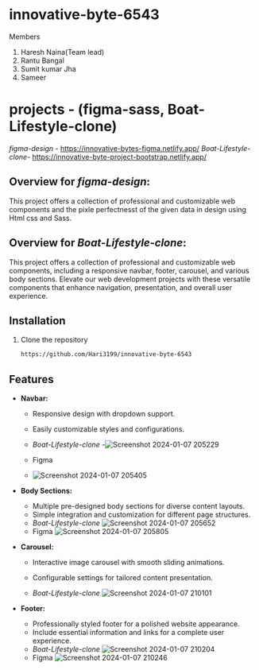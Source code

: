 # innovative-byte-6543
Members
1. Haresh Naina(Team lead)
2. Rantu Bangal
3. Sumit kumar Jha
4. Sameer

# projects - (figma-sass, Boat-Lifestyle-clone)
*figma-design* - https://innovative-bytes-figma.netlify.app/
*Boat-Lifestyle-clone*-  https://innovative-byte-project-bootstrap.netlify.app/

## Overview for *figma-design*:
This project offers a collection of professional and customizable web components and the pixle perfectnesst of the given data in design using Html css and Sass.

## Overview for *Boat-Lifestyle-clone*:
This project offers a collection of professional and customizable web components, including a responsive navbar, footer, carousel, and various body sections. Elevate our web development projects with these versatile components that enhance navigation, presentation, and overall user experience.

## Installation
1. Clone the repository
   ```bash
   https://github.com/Hari3199/innovative-byte-6543
## Features
- **Navbar:**
  - Responsive design with dropdown support.
  - Easily customizable styles and configurations.
  - *Boat-Lifestyle-clone*
  -![Screenshot 2024-01-07 205229](https://github.com/Hari3199/innovative-byte-6543/assets/140305265/9bfcac7b-03d6-4bf4-8647-6b68736cd591)

  - Figma
  - ![Screenshot 2024-01-07 205405](https://github.com/Hari3199/innovative-byte-6543/assets/140305265/b1d87414-823a-4b50-910b-071e3ba2476b)
  
- **Body Sections:**
  - Multiple pre-designed body sections for diverse content layouts.
  - Simple integration and customization for different page structures.
  - *Boat-Lifestyle-clone*
   ![Screenshot 2024-01-07 205652](https://github.com/Hari3199/innovative-byte-6543/assets/140305265/5176c287-72ff-44cf-bbc4-a6408e8ca9af)
  - Figma
   ![Screenshot 2024-01-07 205805](https://github.com/Hari3199/innovative-byte-6543/assets/140305265/479064d2-26de-42e4-a057-0bfcd0ca6fb7)

- **Carousel:**
  - Interactive image carousel with smooth sliding animations.

  - Configurable settings for tailored content presentation.
  - *Boat-Lifestyle-clone*
 ![Screenshot 2024-01-07 210101](https://github.com/Hari3199/innovative-byte-6543/assets/140305265/a0a35e8d-27e9-48de-a06b-2213c8159c8f)

- **Footer:**
  - Professionally styled footer for a polished website appearance.
  - Include essential information and links for a complete user experience.
  - *Boat-Lifestyle-clone*
 ![Screenshot 2024-01-07 210204](https://github.com/Hari3199/innovative-byte-6543/assets/140305265/b6def8e5-8613-4bd7-92af-d200b4c327dd)
  - Figma
 ![Screenshot 2024-01-07 210246](https://github.com/Hari3199/innovative-byte-6543/assets/140305265/8277660f-aa16-4e6a-ab0d-97927bd7a5b3)


